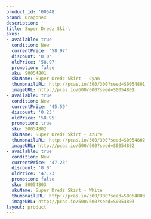 ```yaml
---
product_id: '00548'
brand: Dragonex
description: ''
title: Super Dredz Skirt
skus:
- available: true
  condition: New
  currentPrice: '58.97'
  discount: '0.0'
  oldPrice: '58.97'
  promotion: false
  sku: S0054801
  skuName: Super Dredz Skirt - Cyan
  thumbnailURL: http://pcas.io/300/300?seed=S0054801
  imageURL: http://pcas.io/600/600?seed=S0054801
- available: true
  condition: New
  currentPrice: '45.59'
  discount: '0.23'
  oldPrice: '58.95'
  promotion: true
  sku: S0054802
  skuName: Super Dredz Skirt - Azure
  thumbnailURL: http://pcas.io/300/300?seed=S0054802
  imageURL: http://pcas.io/600/600?seed=S0054802
- available: true
  condition: New
  currentPrice: '47.23'
  discount: '0.0'
  oldPrice: '47.23'
  promotion: false
  sku: S0054803
  skuName: Super Dredz Skirt - White
  thumbnailURL: http://pcas.io/300/300?seed=S0054803
  imageURL: http://pcas.io/600/600?seed=S0054803
layout: product
---
```

